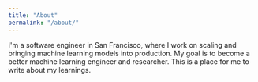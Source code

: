 ```yaml
---
title: "About"
permalink: "/about/"
---
```


I'm a software engineer in San Francisco, where I work on scaling and bringing machine learning models into production. My goal is to become a better machine learning engineer and researcher. This is a place for me to write about my learnings.